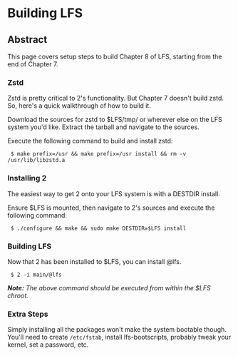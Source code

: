 # Building LFS

## Abstract
This page covers setup steps to build Chapter 8 of LFS, starting from the end of
Chapter 7.

### Zstd
Zstd is pretty critical to 2's functionality. But Chapter 7 doesn't build zstd.
So, here's a quick walkthrough of how to build it.

Download the sources for zstd to $LFS/tmp/ or wherever else on the LFS system
you'd like. Extract the tarball and navigate to the sources.

Execute the following command to build and install zstd:
```
 $ make prefix=/usr && make prefix=/usr install && rm -v /usr/lib/libzstd.a
```

### Installing 2
The easiest way to get 2 onto your LFS system is with a DESTDIR install.

Ensure $LFS is mounted, then navigate to 2's sources and execute the following
command:
```
 $ ./configure && make && sudo make DESTDIR=$LFS install
```

### Building LFS
Now that 2 has been installed to $LFS, you can install @lfs.
```
 $ 2 -i main/@lfs
```

***Note:** The above command should be executed from within the $LFS chroot.*

### Extra Steps
Simply installing all the packages won't make the system bootable though. You'll
need to create `/etc/fstab`, install lfs-bootscripts, probably tweak your kernel,
set a password, etc.
